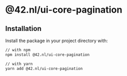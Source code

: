 # @42.nl/ui-core-pagination

## Installation

Install the package in your project directory with:

```sh
// with npm
npm install @42.nl/ui-core-pagination

// with yarn
yarn add @42.nl/ui-core-pagination
```
